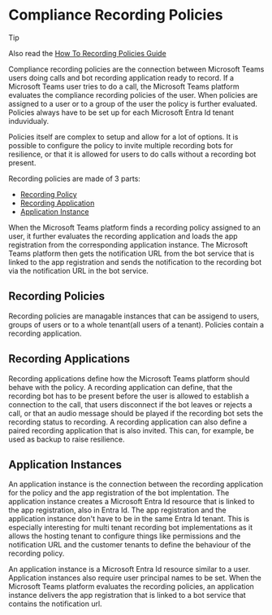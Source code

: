 # Compliance Recording Policies

> [!TIP]  
> Also read the [How To Recording Policies Guide](../guides/policy.md)

Compliance recording policies are the connection between Microsoft Teams users doing calls and bot
recording application ready to record. If a Microsoft Teams user tries to do a call, the Microsoft
Teams platform evaluates the compliance recording policies of the user. When policies are assigned
to a user or to a group of the user the policy is further evaluated. Policies always have to be set
up for each Microsoft Entra Id tenant induvidualy.

Policies itself are complex to setup and allow for a lot of options. It is possible to configure
the policy to invite multiple recording bots for resilience, or that it is allowed for users to do
calls without a recording bot present.

Recording policies are made of 3 parts:

- [Recording Policy](#recording-policies)
- [Recording Application](#recording-applications)
- [Application Instance](#application-instances)

When the Microsoft Teams platform finds a recording policy assigned to an user, it further
evaluates the recording application and loads the app registration from the corresponding
application instance. The Microsoft Teams platform then gets the notification URL from the bot
service that is linked to the app registration and sends the notification to the recording bot via
the notification URL in the bot service.

## Recording Policies

Recording policies are managable instances that can be assigend to users, groups of users or to a
whole tenant(all users of a tenant). Policies contain a recording application.

## Recording Applications

Recording applications define how the Microsoft Teams platform should behave with the policy. A
recording application can define, that the recording bot has to be present before the user is
allowed to establish a connection to the call, that users disconnect if the bot leaves or rejects a
call, or that an audio message should be played if the recording bot sets the recording status to
recording. A recording application can also define a paired recording application that is also
invited. This can, for example, be used as backup to raise resilience.

## Application Instances

An application instance is the connection between the recording application for the policy and the
app registration of the bot implentation. The application instance creates a Microsoft Entra Id
resource that is linked to the app registration, also in Entra Id. The app registration and the
application instance don't have to be in the same Entra Id tenant. This is especially interesting
for multi tenant recording bot implementations as it allows the hosting tenant to configure things
like permissions and the notification URL and the customer tenants to define the behaviour of the
recording policy.

An application instance is a Microsoft Entra Id resource similar to a user. Application instances
also require user principal names to be set. When the Microsoft Teams platform evaluates the
recording policies, an application instance delivers the app registration that is linked to a bot
service that contains the notification url.
